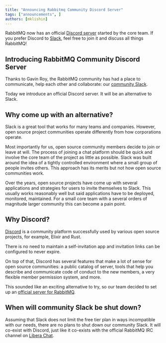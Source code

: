 ```yaml
---
title: "Announcing Rabbitmq Community Discord Server"
tags: ["announcements", ]
authors: [mklishin]
---
```


RabbitMQ now has an official [Discord server](https://rabbitmq.com/discord) started by the core team.
If you prefer Discord to [Slack](https://rabbitmq.com/slack), feel free to join it and discuss all things RabbitMQ!

<!-- truncate -->

## Introducing RabbitMQ Community Discord Server

Thanks to Gavin Roy, the RabbitMQ community has had a place to communicate, help each other and collaborate:
our [community Slack](https://rabbitmq.com/slack).

Today we introduce an official Discord server. It will be an alternative to Slack.

## Why come up with an alternative?

Slack is a great tool that works for many teams and companies. However, open source project communities
operate differently from how corporations operate.

Most importantly for us, open source community members
decide to join or leave at will. The process of joining a chat platform should be quick
and involve the core team of the project as little as possible.
Slack was built around the idea of a tightly controlled environment where a small group of people invites others.
This approach has its merits but not how open source communities work.

Over the years, open source projects have come up with several applications and strategies for
users to invite themselves to Slack. This usually works reasonably well but said applications have
to be deployed, monitored, maintained. For a small core team with a several orders of magnitude larger
community this can become a pain point.

## Why Discord?

[Discord](https://discord.com/) is a community platform successfully used by various open source projects,
for example, Elixir and Rust.

There is no need to maintain a self-invitation app and invitation links can be configured to never expire.

On top of that, Discord has several features that make a lot of sense for open source communities:
a public catalog of server, tools that help you describe and communicate code of conduct to the new members,
a very flexible member permission system, and more.

This sounded like an exciting alternative to try, so our team decided to set up an [official server for RabbitMQ](https://rabbitmq.com/discord).

## When will community Slack be shut down?

Assuming that Slack does not limit the free tier plan in ways incompatible with our needs,
there are no plans to shut down our community Slack.
It will co-exist with Discord, just like it co-exists with the official RabbitMQ IRC channel on [Libera Chat](https://libera.chat/).
